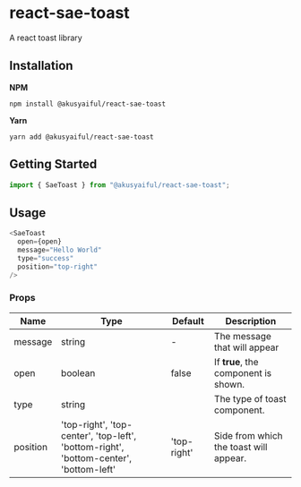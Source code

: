 # react-sae-toast

A react toast library

## Installation

**NPM**

```
npm install @akusyaiful/react-sae-toast
```

**Yarn**

```
yarn add @akusyaiful/react-sae-toast
```

## Getting Started

```javascript
import { SaeToast } from "@akusyaiful/react-sae-toast";
```

## Usage

```javascript
<SaeToast
  open={open}
  message="Hello World"
  type="success"
  position="top-right"
/>
```

### Props

| Name     | Type                                                                                  | Default     | Description                            |
| -------- | ------------------------------------------------------------------------------------- | ----------- | -------------------------------------- |
| message  | string                                                                                | -           | The message that will appear           |
| open     | boolean                                                                               | false       | If **true**, the component is shown.   |
| type     | string                                                                                |             | The type of toast component.           |
| position | 'top-right', 'top-center', 'top-left', 'bottom-right', 'bottom-center', 'bottom-left' | 'top-right' | Side from which the toast will appear. |
